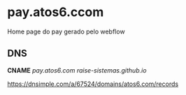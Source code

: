 # pay.atos6.ccom

Home page do pay gerado pelo webflow

## DNS

**CNAME** *pay.atos6.com* *raise-sistemas.github.io*

<https://dnsimple.com/a/67524/domains/atos6.com/records>
